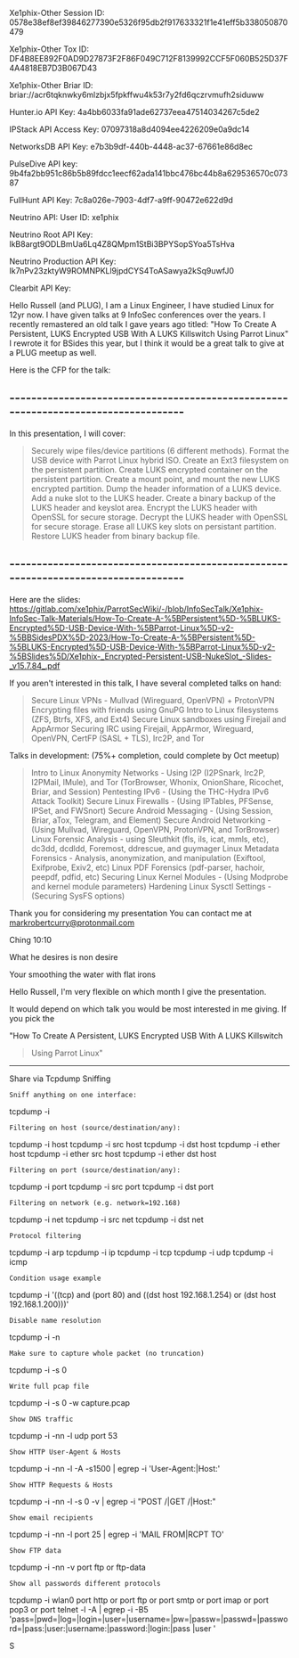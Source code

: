Xe1phix-Other Session ID:
0578e38ef8ef39846277390e5326f95db2f917633321f1e41eff5b338050870479


Xe1phix-Other Tox ID:
DF4B8EE892F0AD9D27873F2F86F049C712F8139992CCF5F060B525D37F4A4818EB7D3B067D43


Xe1phix-Other Briar ID:
briar://acr6tqknwky6mlzbjx5fpkffwu4k53r7y2fd6qczrvmufh2siduww



Hunter.io API Key:
4a4bb6033fa91ade62737eea47514034267c5de2


IPStack API Access Key:
07097318a8d4094ee4226209e0a9dc14


NetworksDB API Key:
e7b3b9df-440b-4448-ac37-67661e86d8ec


PulseDive API key: 
9b4fa2bb951c86b5b89fdcc1eecf62ada141bbc476bc44b8a629536570c07387


FullHunt API Key:
7c8a026e-7903-4df7-a9ff-90472e622d9d



Neutrino API:
User ID: xe1phix

Neutrino Root API Key:  
lkB8argt9ODLBmUa6Lq4Z8QMpm1StBi3BPYSopSYoa5TsHva

Neutrino Production API Key:
Ik7nPv23zktyW9ROMNPKLl9jpdCYS4ToASawya2kSq9uwfJ0




Clearbit API Key:







Hello Russell (and PLUG),
I am a Linux Engineer, I have studied Linux for 12yr now.
I have given talks at 9 InfoSec conferences over the years.
I recently remastered an old talk I gave years ago titled:
"How To Create A Persistent, LUKS Encrypted USB With A LUKS Killswitch Using Parrot Linux"
I rewrote it for BSides this year, but I think it would be a great talk to give at a PLUG meetup as well.

Here is the CFP for the talk:

## ----------------------------------------------------------------------------------- #

In this presentation, I will cover:

> Securely wipe files/device partitions (6 different methods).
> Format the USB device with Parrot Linux hybrid ISO.
> Create an Ext3 filesystem on the persistent partition.
> Create LUKS encrypted container on the persistent partition.
> Create a mount point, and mount the new LUKS encrypted partition.
> Dump the header information of a LUKS device.
> Add a nuke slot to the LUKS header.
> Create a binary backup of the LUKS header and keyslot area.
> Encrypt the LUKS header with OpenSSL for secure storage.
> Decrypt the LUKS header with OpenSSL for secure storage.
> Erase all LUKS key slots on persistant partition.
> Restore LUKS header from binary backup file.

## ----------------------------------------------------------------------------------- ##

Here are the slides:
https://gitlab.com/xe1phix/ParrotSecWiki/-/blob/InfoSecTalk/Xe1phix-InfoSec-Talk-Materials/How-To-Create-A-%5BPersistent%5D-%5BLUKS-Encrypted%5D-USB-Device-With-%5BParrot-Linux%5D-v2-%5BBSidesPDX%5D-2023/How-To-Create-A-%5BPersistent%5D-%5BLUKS-Encrypted%5D-USB-Device-With-%5BParrot-Linux%5D-v2-%5BSlides%5D/Xe1phix-_Encrypted-Persistent-USB-NukeSlot_-Slides-_v15.7.84_.pdf


If you aren't interested in this talk, 
I have several completed talks on hand:
> Secure Linux VPNs - Mullvad (Wireguard, OpenVPN) + ProtonVPN
> Encrypting files with friends using GnuPG
> Intro to Linux filesystems (ZFS, Btrfs, XFS, and Ext4)
> Secure Linux sandboxes using Firejail and AppArmor
> Securing IRC using Firejail, AppArmor, Wireguard, OpenVPN, CertFP (SASL + TLS), Irc2P, and Tor

Talks in development:
(75%+ completion, could complete by Oct meetup)
> Intro to Linux Anonymity Networks - Using I2P (I2PSnark, Irc2P,  I2PMail, IMule), and Tor (TorBrowser, Whonix, OnionShare, Ricochet, Briar, and Session)
> Pentesting IPv6 - (Using the THC-Hydra IPv6 Attack Toolkit)
> Secure Linux Firewalls - (Using IPTables, PFSense, IPSet, and FWSnort)
> Secure Android Messaging - (Using Session, Briar, aTox, Telegram, and Element)
> Secure Android Networking - (Using Mullvad, Wireguard, OpenVPN, ProtonVPN, and TorBrowser)
> Linux Forensic Analysis - using Sleuthkit (fls, ils, icat, mmls, etc), dc3dd, dcdldd, Foremost, ddrescue, and  guymager
> Linux Metadata Forensics - Analysis, anonymization, and  manipulation (Exiftool, Exifprobe, Exiv2, etc)
> Linux PDF Forensics (pdf-parser, hachoir, peepdf, pdfid, etc)
> Securing Linux Kernel Modules - (Using Modprobe and kernel module parameters)
> Hardening Linux Sysctl Settings - (Securing SysFS options)

Thank you for considering my presentation
You can contact me at markrobertcurry@protonmail.com



Ching
10:10


What he desires is non desire


Your smoothing the water with flat irons




Hello Russell,
I'm very flexible on which month I give the presentation. 

It would depend on which talk you would be most interested in me giving.
If you pick the 

 "How To Create A Persistent, LUKS Encrypted USB With A LUKS Killswitch
> Using Parrot Linux"



----
Share via Tcpdump Sniffing

    Sniff anything on one interface:

tcpdump -i <interface>

    Filtering on host (source/destination/any):

tcpdump -i <interface> host <IP>
tcpdump -i <interface> src host <IP>
tcpdump -i <interface> dst host <IP>
tcpdump -i <interface> ether host <MAC>
tcpdump -i <interface> ether src host <MAC>
tcpdump -i <interface> ether dst host <MAC>

    Filtering on port (source/destination/any):

tcpdump -i <interface> port <port>
tcpdump -i <interface> src port <port>
tcpdump -i <interface> dst port <port>

    Filtering on network (e.g. network=192.168)

tcpdump -i <interface> net <network>
tcpdump -i <interface> src net <network>
tcpdump -i <interface> dst net <network>

    Protocol filtering

tcpdump -i <interface> arp
tcpdump -i <interface> ip
tcpdump -i <interface> tcp
tcpdump -i <interface> udp
tcpdump -i <interface> icmp

    Condition usage example

tcpdump -i <interface> '((tcp) and (port 80) and ((dst host 192.168.1.254) or (dst host 192.168.1.200)))'

    Disable name resolution

tcpdump -i <interface> -n

    Make sure to capture whole packet (no truncation)

tcpdump -i <interface> -s 0

    Write full pcap file

tcpdump -i <interface> -s 0 -w capture.pcap

    Show DNS traffic

tcpdump -i <interface> -nn -l udp port 53

    Show HTTP User-Agent & Hosts

tcpdump -i <interface> -nn -l -A -s1500 | egrep -i 'User-Agent:|Host:'

    Show HTTP Requests & Hosts

tcpdump -i <interface> -nn -l -s 0 -v | egrep -i "POST /|GET /|Host:"

    Show email recipients

tcpdump -i <interface> -nn -l port 25 | egrep -i 'MAIL FROM\|RCPT TO'

    Show FTP data

tcpdump -i <interface> -nn -v port ftp or ftp-data

    Show all passwords different protocols

tcpdump -i wlan0 port http or port ftp or port smtp or port imap or port pop3 or port telnet -l -A | egrep -i -B5 'pass=|pwd=|log=|login=|user=|username=|pw=|passw=|passwd=|password=|pass:|user:|username:|password:|login:|pass |user '

S